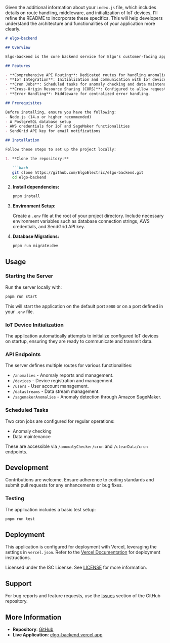 Given the additional information about your `index.js` file, which includes details on route handling, middleware, and initialization of IoT devices, I'll refine the README to incorporate these specifics. This will help developers understand the architecture and functionalities of your application more clearly.

```markdown
# elgo-backend

## Overview

Elgo-backend is the core backend service for Elgo's customer-facing application, designed to manage data streams, device communications, user interactions, and detect anomalies using both internal algorithms and Amazon SageMaker. It is built with Node.js and Express, featuring a RESTful API and scheduled tasks for efficient operations.

## Features

- **Comprehensive API Routing**: Dedicated routes for handling anomalies, devices, users, and data streams.
- **IoT Integration**: Initialization and communication with IoT devices through MQTT protocol.
- **Cron Jobs**: Scheduled tasks for anomaly checking and data maintenance.
- **Cross-Origin Resource Sharing (CORS)**: Configured to allow requests from different origins.
- **Error Handling**: Middleware for centralized error handling.

## Prerequisites

Before installing, ensure you have the following:
- Node.js (14.x or higher recommended)
- A PostgreSQL database setup
- AWS credentials for IoT and SageMaker functionalities
- SendGrid API key for email notifications

## Installation

Follow these steps to set up the project locally:

1. **Clone the repository:**

   ```bash
   git clone https://github.com/ElgoElectric/elgo-backend.git
   cd elgo-backend
   ```

2. **Install dependencies:**

   ```bash
   pnpm install
   ```

3. **Environment Setup:**

   Create a `.env` file at the root of your project directory. Include necessary environment variables such as database connection strings, AWS credentials, and SendGrid API key.

4. **Database Migrations:**

   ```bash
   pnpm run migrate:dev
   ```

## Usage

### Starting the Server

Run the server locally with:

```bash
pnpm run start
```

This will start the application on the default port `8080` or on a port defined in your `.env` file.

### IoT Device Initialization

The application automatically attempts to initialize configured IoT devices on startup, ensuring they are ready to communicate and transmit data.

### API Endpoints

The server defines multiple routes for various functionalities:

- `/anomalies` - Anomaly reports and management.
- `/devices` - Device registration and management.
- `/users` - User account management.
- `/datastreams` - Data stream management.
- `/sagemakerAnomalies` - Anomaly detection through Amazon SageMaker.

### Scheduled Tasks

Two cron jobs are configured for regular operations:

- Anomaly checking
- Data maintenance

These are accessible via `/anomalyChecker/cron` and `/clearData/cron` endpoints.

## Development

Contributions are welcome. Ensure adherence to coding standards and submit pull requests for any enhancements or bug fixes.

### Testing

The application includes a basic test setup:

```bash
pnpm run test
```

## Deployment

This application is configured for deployment with Vercel, leveraging the settings in `vercel.json`. Refer to the [Vercel Documentation](https://vercel.com/docs) for deployment instructions.


Licensed under the ISC License. See [LICENSE](LICENSE) for more information.

## Support

For bug reports and feature requests, use the [Issues](https://github.com/ElgoElectric/elgo-backend/issues) section of the GitHub repository.

## More Information

- **Repository**: [GitHub](https://github.com/ElgoElectric/elgo-backend)
- **Live Application**: [elgo-backend.vercel.app](https://elgo-backend.vercel.app)
```
